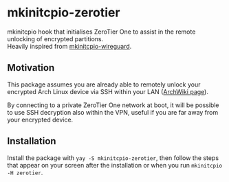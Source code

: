 # mkinitcpio-zerotier
mkinitcpio hook that initialises ZeroTier One to assist in the remote unlocking of encrypted partitions.  
Heavily inspired from [mkinitcpio-wireguard](https://github.com/dharrigan/mkinitcpio-wireguard).

## Motivation

This package assumes you are already able to remotely unlock your encrypted Arch Linux device via SSH within your LAN ([ArchWiki page](https://wiki.archlinux.org/title/Dm-crypt/Specialties#Remote_unlocking_of_the_root_(or_other)_partition)).  

By connecting to a private ZeroTier One network at boot, it will be possible to use SSH decryption also within the VPN, useful if you are far away from your encrypted device.

## Installation

Install the package with `yay -S mkinitcpio-zerotier`, then follow the steps that appear on your screen after the installation or when you run `mkinitcpio -H zerotier`.



